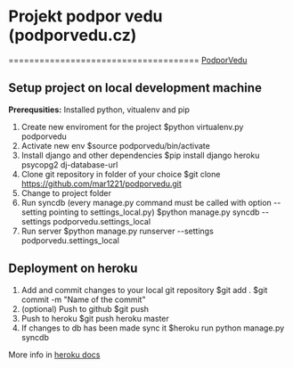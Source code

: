 # Projekt podpor vedu (podporvedu.cz)
=====================================
[PodporVedu](http://damp-ravine-2660.herokuapp.com/)


## Setup project on local development machine

**Prerequsities:**
Installed python, vitualenv and pip

1. Create new enviroment for the project
    $python virtualenv.py podporvedu
2. Activate new env
    $source podporvedu/bin/activate
3. Install django and other dependencies
    $pip install django heroku psycopg2 dj-database-url
4. Clone git repository in folder of your choice
    $git clone https://github.com/mar1221/podporvedu.git
5. Change to project folder
6. Run syncdb (every manage.py command must be called with option --setting pointing to settings_local.py)
    $python manage.py syncdb --settings podporvedu.settings_local
7. Run server
    $python manage.py runserver --settings podporvedu.settings_local

## Deployment on heroku

1. Add and commit changes to your local git repository
    $git add .
    $git commit -m "Name of the commit"
2. (optional) Push to github
    $git push
3. Push to heroku
    $git push heroku master
4. If changes to db has been made sync it
    $heroku run python manage.py syncdb

More info in [heroku docs](https://devcenter.heroku.com/articles/django#commit-to-git)